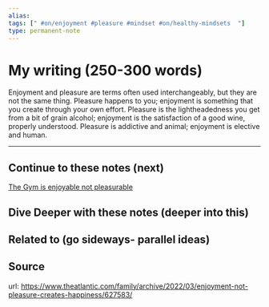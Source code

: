 ```yaml
---
alias: 
tags: [" #on/enjoyment #pleasure #mindset #on/healthy-mindsets  "]
type: permanent-note
---
```


# My writing (250-300 words)

Enjoyment and pleasure are terms often used interchangeably, but they are not the same thing. Pleasure happens to you; enjoyment is something that you create through your own effort. Pleasure is the lightheadedness you get from a bit of grain alcohol; enjoyment is the satisfaction of a good wine, properly understood. Pleasure is addictive and animal; enjoyment is elective and human.

---
## Continue to these notes (next)
[The Gym is enjoyable not pleasurable](The%20Gym%20is%20enjoyable%20not%20pleasurable.md)

## Dive Deeper with these notes (deeper into this)
		
## Related to (go sideways- parallel ideas)
	
## Source
url: https://www.theatlantic.com/family/archive/2022/03/enjoyment-not-pleasure-creates-happiness/627583/